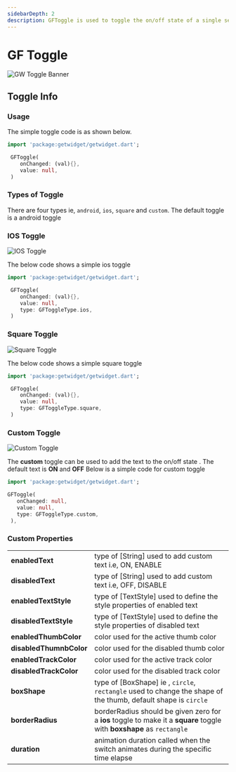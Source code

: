```yaml
---
sidebarDepth: 2
description: GFToggle is used to toggle the on/off state of a single setting.
---
```


# GF Toggle

![GW Toggle Banner](https://ik.imagekit.io/ionicfirebaseapp/getwidget/docs/tr:w-800,f-auto/Toggles_hndeJnCfxa.png)

## Toggle Info

### Usage

The simple toggle code is as shown below.

```dart
import 'package:getwidget/getwidget.dart';

 GFToggle(
    onChanged: (val){},
    value: null,
 )
```

### Types of Toggle

There are four types ie, `android`, `ios`, `square` and `custom`. The default toggle is a android toggle

### IOS Toggle

![IOS Toggle](https://ik.imagekit.io/ionicfirebaseapp/getwidget/docs/tr:w-800,f-auto/ios_bW24_m8Gb_wJs_-EKey0.webp)

The below code shows a simple ios toggle

```dart
import 'package:getwidget/getwidget.dart';

 GFToggle(
    onChanged: (val){},
    value: null,
    type: GFToggleType.ios,
 )
```

### Square Toggle

![Square Toggle](https://ik.imagekit.io/ionicfirebaseapp/getwidget/docs/tr:w-800,f-auto/square_kQf7GGmmw_rysXqcWnd.png)

The below code shows a simple square toggle

```dart
import 'package:getwidget/getwidget.dart';

 GFToggle(
    onChanged: (val){},
    value: null,
    type: GFToggleType.square,
 )
```

### Custom Toggle

![Custom Toggle](https://ik.imagekit.io/ionicfirebaseapp/getwidget/docs/tr:w-800,f-auto/custom-2_IukUJZTss_ILY-qwiUmD.png)

The **custom** toggle can be used to add the text to the on/off state . The default text is **ON** and **OFF** Below is a simple code for custom toggle

```dart
import 'package:getwidget/getwidget.dart';

GFToggle(
   onChanged: null,
   value: null,
   type: GFToggleType.custom,
 ),
```

### Custom Properties

|  |  |
| :--- | :--- |
| **enabledText** | type of \[String\] used to add custom text i.e, ON, ENABLE |
| **disabledText** | type of \[String\] used to add custom text i.e, OFF, DISABLE |
| **enabledTextStyle** | type of \[TextStyle\] used to define the style properties of enabled text |
| **disabledTextStyle** | type of \[TextStyle\] used to define the style properties of disabled text |
| **enabledThumbColor** | color used for the active thumb color |
| **disabledThumnbColor** | color used for the disabled thumb color |
| **enabledTrackColor** | color used for the active track color |
| **disabledTrackColor** | color used for the disabled track color |
| **boxShape** | type of \[BoxShape\] ie , `circle`, `rectangle` used to change the shape of the thumb, default shape is `circle` |
| **borderRadius** | borderRadius should be given zero for a **ios** toggle to make it a **square** toggle with **boxshape** as `rectangle` |
| **duration** | animation duration called when the switch animates during the specific time elapse |

